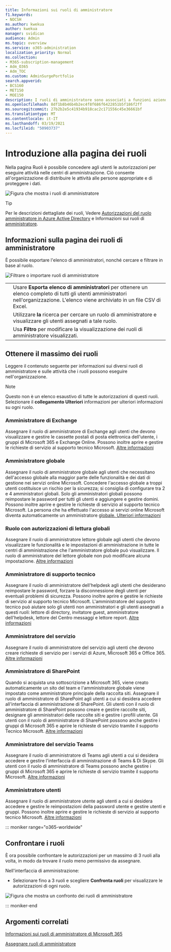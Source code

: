 ```yaml
---
title: Informazioni sui ruoli di amministratore
f1.keywords:
- NOCSH
ms.author: kwekua
author: kwekua
manager: svidican
audience: Admin
ms.topic: overview
ms.service: o365-administration
localization_priority: Normal
ms.collection:
- M365-subscription-management
- Adm_O365
- Adm_TOC
ms.custom: AdminSurgePortfolio
search.appverid:
- BCS160
- MET150
- MOE150
description: I ruoli di amministratore sono associati a funzioni aziendali e forniscono le autorizzazioni per eseguire determinate attività nell'interfaccia di amministrazione. Ad esempio, l'amministratore del servizio apre ticket di supporto presso Microsoft.
ms.openlocfilehash: 8df1b8b46b4b2ec4f8f686f6422851b5f186f2ff
ms.sourcegitcommit: 27b2b2e5c41934b918cac2c171556c45e36661bf
ms.translationtype: MT
ms.contentlocale: it-IT
ms.lasthandoff: 03/19/2021
ms.locfileid: "50903737"
---
```

# <a name="get-started-with-the-roles-page"></a>Introduzione alla pagina dei ruoli

Nella pagina Ruoli è possibile concedere agli utenti le autorizzazioni per eseguire attività nelle centri di amministrazione. Ciò consente all'organizzazione di distribuire le attività alle persone appropriate e di proteggere i dati.

![Figura che mostra i ruoli di amministratore](../../media/roles-main-page.png)

> [!TIP]
> Per le descrizioni dettagliate dei ruoli, Vedere [Autorizzazioni del ruolo amministratore in Azure Active Directory](/azure/active-directory/users-groups-roles/directory-assign-admin-roles#available-roles) e Informazioni sui ruoli di [amministratore](/office365/admin/add-users/about-admin-roles).

## <a name="about-the-admin-roles-page"></a>Informazioni sulla pagina dei ruoli di amministratore

È possibile esportare l'elenco di amministratori, nonché cercare e filtrare in base al ruolo.

![Filtrare o importare ruoli di amministratore](../../media/admin-role-page-options.png)

|||
|:-----|:-----|
|  <br/> |Usare **Esporta elenco di amministratori** per ottenere un elenco completo di tutti gli utenti amministratori nell'organizzazione. L'elenco viene archiviato in un file CSV di Excel.   <br/> |
|  <br/> |Utilizzare **la** ricerca per cercare un ruolo di amministratore e visualizzare gli utenti assegnati a tale ruolo.   <br/> |
|  <br/> |Usa **Filtro** per modificare la visualizzazione dei ruoli di amministratore visualizzati.   <br/> |

## <a name="get-the-most-out-of-the-roles"></a>Ottenere il massimo dei ruoli

Leggere il contenuto seguente per informazioni sui diversi ruoli di amministratore e sulle attività che i ruoli possono eseguire nell'organizzazione.

> [!NOTE]
Questo non è un elenco esaustivo di tutte le autorizzazioni di questi ruoli. Selezionare il **collegamento Ulteriori** informazioni per ulteriori informazioni su ogni ruolo.

### <a name="exchange-admin"></a>Amministratore di Exchange

Assegnare il ruolo di amministratore di Exchange agli utenti che devono visualizzare e gestire le cassette postali di posta elettronica dell'utente, i gruppi di Microsoft 365 e Exchange Online. Possono inoltre aprire e gestire le richieste di servizio al supporto tecnico Microsoft. [Altre informazioni](/office365/admin/add-users/about-exchange-online-admin-role)

### <a name="global-admin"></a>Amministratore globale

Assegnare il ruolo di amministratore globale agli utenti che necessitano dell'accesso globale alla maggior parte delle funzionalità e dei dati di gestione nei servizi online Microsoft. Concedere l'accesso globale a troppi utenti costituisce un rischio per la sicurezza; si consiglia di configurare tra 2 e 4 amministratori globali. Solo gli amministratori globali possono reimpostare le password per tutti gli utenti e aggiungere e gestire domini. Possono inoltre aprire e gestire le richieste di servizio al supporto tecnico Microsoft. La persona che ha effettuato l'accesso ai servizi online Microsoft diventa automaticamente un amministratore [globale. Ulteriori informazioni](/office365/admin/add-users/about-admin-roles#roles-available-in-the-microsoft-365-admin-center)

### <a name="global-reader"></a>Ruolo con autorizzazioni di lettura globali

Assegnare il ruolo di amministratore lettore globale agli utenti che devono visualizzare le funzionalità e le impostazioni di amministrazione in tutte le centri di amministrazione che l'amministratore globale può visualizzare. Il ruolo di amministratore del lettore globale non può modificare alcuna impostazione. [Altre informazioni](/office365/admin/add-users/about-admin-roles#roles-available-in-the-microsoft-365-admin-center)

### <a name="helpdesk-admin"></a>Amministratore di supporto tecnico

Assegnare il ruolo di amministratore dell'helpdesk agli utenti che desiderano reimpostare le password, forzare la disconnessione degli utenti per eventuali problemi di sicurezza. Possono inoltre aprire e gestire le richieste di servizio al supporto tecnico Microsoft. L'amministratore del supporto tecnico può aiutare solo gli utenti non amministratori e gli utenti assegnati a questi ruoli: lettore di directory, invitatore guest, amministratore dell'helpdesk, lettore del Centro messaggi e lettore report. [Altre informazioni](/office365/admin/add-users/about-admin-roles#roles-available-in-the-microsoft-365-admin-center)

### <a name="service-admin"></a>Amministratore del servizio

Assegnare il ruolo di amministratore del servizio agli utenti che devono creare richieste di servizio per i servizi di Azure, Microsoft 365 e Office 365. [Altre informazioni](/office365/admin/add-users/about-admin-roles#roles-available-in-the-microsoft-365-admin-center)

### <a name="sharepoint-admin"></a>Amministratore di SharePoint

Quando si acquista una sottoscrizione a Microsoft 365, viene creato automaticamente un sito del team e l'amministratore globale viene impostato come amministratore principale della raccolta siti. Assegnare il ruolo di amministratore di SharePoint agli utenti a cui si desidera accedere all'interfaccia di amministrazione di SharePoint. Gli utenti con il ruolo di amministratore di SharePoint possono creare e gestire raccolte siti, designare gli amministratori delle raccolte siti e gestire i profili utente. Gli utenti con il ruolo di amministratore di SharePoint possono anche gestire i gruppi di Microsoft 365 e aprire le richieste di servizio tramite il supporto Tecnico Microsoft. [Altre informazioni](/sharepoint/sharepoint-admin-role)

### <a name="teams-service-admin"></a>Amministratore del servizio Teams

Assegnare il ruolo di amministratore di Teams agli utenti a cui si desidera accedere e gestire l'interfaccia di amministrazione di Teams & Di Skype. Gli utenti con il ruolo di amministratore di Teams possono anche gestire i gruppi di Microsoft 365 e aprire le richieste di servizio tramite il supporto Microsoft. [Altre informazioni](/MicrosoftTeams/using-admin-roles)

### <a name="user-admin"></a>Amministratore utenti

Assegnare il ruolo di amministratore utente agli utenti a cui si desidera accedere e gestire le reimpostazioni della password utente e gestire utenti e gruppi. Possono inoltre aprire e gestire le richieste di servizio al supporto tecnico Microsoft. [Altre informazioni](/office365/admin/add-users/about-admin-roles#roles-available-in-the-microsoft-365-admin-center)

::: moniker range="o365-worldwide"

## <a name="compare-roles"></a>Confrontare i ruoli

È ora possibile confrontare le autorizzazioni per un massimo di 3 ruoli alla volta, in modo da trovare il ruolo meno permissivo da assegnare.

Nell'interfaccia di amministrazione:

- Selezionare fino a 3 ruoli e scegliere **Confronta ruoli** per visualizzare le autorizzazioni di ogni ruolo.

![Figura che mostra un confronto dei ruoli di amministratore](../../media/compare-roles-list.png)

::: moniker-end

## <a name="related-topics"></a>Argomenti correlati

[Informazioni sui ruoli di amministratore di Microsoft 365](about-admin-roles.md)

[Assegnare ruoli di amministratore](assign-admin-roles.md)